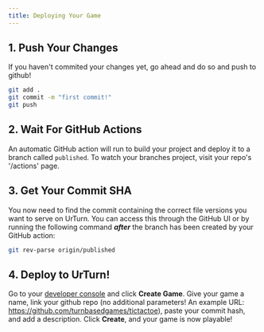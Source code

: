 ```yaml
---
title: Deploying Your Game
---
```



## 1. Push Your Changes

If you haven't commited your changes yet, go ahead and do so and push to github! 

```bash
git add .
git commit -m "first commit!"
git push
```

## 2. Wait For GitHub Actions

An automatic GitHub action will run to build your project and deploy it to a branch called ```published```. To watch your branches project, visit your repo's '/actions' page.

## 3. Get Your Commit SHA

You now need to find the commit containing the correct file versions you want to serve on UrTurn. You can access this through the GitHub UI or by running the following command ***after*** the branch has been created by your GitHub action:

```bash
git rev-parse origin/published
```

## 4. Deploy to UrTurn!

Go to your [developer console](https://www.urturn.app/develop) and click **Create Game**. Give your game a name, link your github repo (no additional parameters! An example URL: https://github.com/turnbasedgames/tictactoe), paste your commit hash, and add a description. Click **Create**, and your game is now playable!
